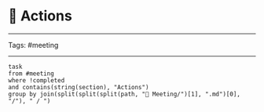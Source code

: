 # 🏃 Actions

---

Tags: #meeting

---

```dataview
task
from #meeting 
where !completed 
and contains(string(section), "Actions")
group by join(split(split(split(path, "👥 Meeting/")[1], ".md")[0], "/"), " / ")
```


